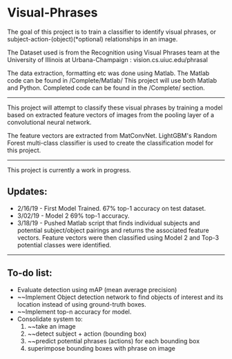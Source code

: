 # Visual-Phrases

The goal of this project is to train a classifier to identify visual phrases, or subject-action-(object)(*optional) relationships in an image.

The Dataset used is from the Recognition using Visual Phrases team at the University of Illinois at Urbana-Champaign : vision.cs.uiuc.edu/phrasal

The data extraction, formatting etc was done using Matlab. The Matlab code can be found in /Complete/Matlab/
This project will use both Matlab and Python. Completed code can be found in the /Complete/ section.  

___
This project will attempt to classify these visual phrases by training a model based 
on extracted feature vectors of images from the pooling layer of a convolutional neural network.

The feature vectors are extracted from MatConvNet.
LightGBM's Random Forest multi-class classifier is used to create the classification model for this project.
___
This project is currently a work in progress.

## Updates: 
- 2/16/19 - First Model Trained. 67% top-1 accuracy on test dataset.
- 3/02/19 - Model 2 69% top-1 accuracy.
- 3/18/19 - Pushed Matlab script that finds individual subjects and potential subject/object 
	    pairings and returns the associated feature vectors.
	    Feature vectors were then classified using Model 2 and Top-3 potential classes were identified.
	    

___

## To-do list: 
- Evaluate detection using mAP (mean average precision) 
- ~~Implement Object detection network to find objects of interest and its location instead of using ground-truth boxes.
- ~~Implement top-n accuracy for model. 
- Consolidate system to:
	1) ~~take an image
	2) ~~detect subject + action (bounding box) 
	3) ~~predict potential phrases (actions) for each bounding box
	4) superimpose bounding boxes with phrase on image

